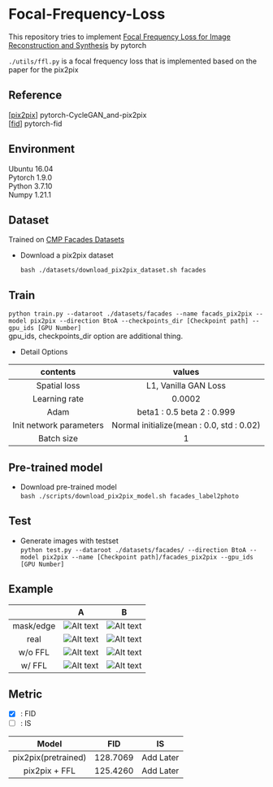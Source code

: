 # Focal-Frequency-Loss
This repository tries to implement [Focal Frequency Loss for Image Reconstruction and Synthesis](https://arxiv.org/abs/2012.12821) by pytorch

```./utils/ffl.py``` is a focal frequency loss that is implemented based on the paper for the pix2pix
## Reference
 [[pix2pix](https://github.com/junyanz/pytorch-CycleGAN-and-pix2pix)] pytorch-CycleGAN_and-pix2pix   
 [[fid](https://github.com/mseitzer/pytorch-fid)] pytorch-fid
 
## Environment
 Ubuntu 16.04   
 Pytorch 1.9.0   
 Python 3.7.10   
 Numpy 1.21.1   
## Dataset
 Trained on [CMP Facades Datasets](https://cmp.felk.cvut.cz/~tylecr1/facade/)    
 * Download a pix2pix dataset   
 
     ```        
     bash ./datasets/download_pix2pix_dataset.sh facades     
     ```
## Train
```python train.py --dataroot ./datasets/facades --name facads_pix2pix --model pix2pix --direction BtoA --checkpoints_dir [Checkpoint path] --gpu_ids [GPU Number]```   
gpu_ids, checkpoints_dir option are additional thing.
* Detail Options     

 |contents|values|
|:---:|:---:|
|Spatial loss | L1, Vanilla GAN Loss   |
|Learning rate | 0.0002   |
|Adam | beta1 : 0.5 beta 2 : 0.999   |
|Init network parameters | Normal initialize(mean : 0.0, std : 0.02)   |
|Batch size | 1|
## Pre-trained model   
* Download pre-trained model   
 ```bash ./scripts/download_pix2pix_model.sh facades_label2photo```   
 
## Test
* Generate images with testset   
```python test.py --dataroot ./datasets/facades/ --direction BtoA --model pix2pix --name [Checkpoint path]/facades_pix2pix --gpu_ids [GPU Number]```
## Example
| |A|B|
|:---:|:---:|:---:|
|mask/edge|![Alt text](examples/22_real_A.png)|![Alt text](examples/36_real_A.png)|
|real|![Alt text](examples/22_real_B.png)|![Alt text](examples/36_real_B.png)|
|w/o FFL|![Alt text](examples/22_fake_B_pretrained.png)|![Alt text](examples/36_fake_B_pretrained.png)|
|w/ FFL|![Alt text](examples/22_fake_B.png)|![Alt text](examples/36_fake_B.png)|
## Metric
- [x] : FID
- [ ] : IS   
   
 | Model | FID | IS |
 |:---:|:----:|:---:|
 | pix2pix(pretrained)| 128.7069 | Add Later |
 | pix2pix + FFL | 125.4260 | Add Later |
